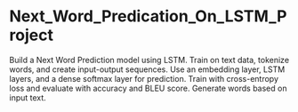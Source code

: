 # Next_Word_Predication_On_LSTM_Project
Build a Next Word Prediction model using LSTM. Train on text data, tokenize words, and create input-output sequences. Use an embedding layer, LSTM layers, and a dense softmax layer for prediction. Train with cross-entropy loss and evaluate with accuracy and BLEU score. Generate words based on input text.
